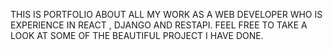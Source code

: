 THIS IS PORTFOLIO ABOUT ALL MY WORK AS A WEB DEVELOPER WHO IS EXPERIENCE IN REACT , DJANGO AND RESTAPI.  FEEL FREE TO TAKE A LOOK AT SOME OF THE BEAUTIFUL PROJECT I HAVE DONE.
